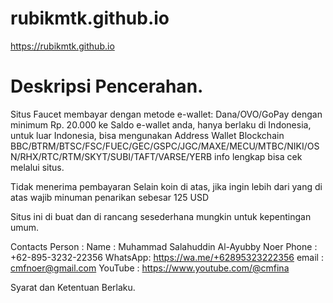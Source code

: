 # rubikmtk.github.io
https://rubikmtk.github.io
# Deskripsi Pencerahan.
Situs Faucet membayar dengan metode e-wallet: Dana/OVO/GoPay dengan minimum Rp. 20.000 ke Saldo e-wallet anda, hanya berlaku di Indonesia, untuk luar Indonesia, bisa mengunakan Address Wallet Blockchain BBC/BTRM/BTSC/FSC/FUEC/GEC/GSPC/JGC/MAXE/MECU/MTBC/NIKI/OSN/RHX/RTC/RTM/SKYT/SUBI/TAFT/VARSE/YERB info lengkap bisa cek melalui situs.

Tidak menerima pembayaran Selain koin di atas, jika ingin lebih dari yang di atas wajib minuman penarikan sebesar 125 USD

Situs ini di buat dan di rancang sesederhana mungkin untuk kepentingan umum.

Contacts Person : 
Name : Muhammad Salahuddin Al-Ayubby Noer
Phone : +62-895-3232-22356
WhatsApp: https://wa.me/+62895323222356
email : cmfnoer@gmail.com 
YouTube : https://www.youtube.com/@cmfina

Syarat dan Ketentuan Berlaku.
